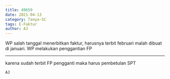```yaml
---
title: 49659
date: 2021-04-13
category: Tanya-SC
tags: E-Faktur
author: AJ
---
```


WP salah tanggal menerbitkan faktur, harusnya terbit februari malah dibuat di januari. WP melakukan penggantian FP

---

karena sudah terbit FP pengganti maka harus pembetulan SPT

`AJ`
